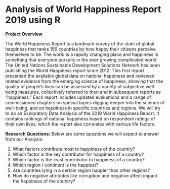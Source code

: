 # Analysis of World Happiness Report 2019 using R

**Project Overview**

The World Happiness Report is a landmark survey of the state of global happiness that ranks 156 countries by how happy their citizens perceive themselves to be. The world is a rapidly changing place and happiness is something that everyone pursuits in the ever growing complicated world. The United Nations Sustainable Development Solutions Network has been publishing the World Happiness report since 2012. This first report presented the available global data on national happiness and reviewed related evidence from the emerging science of happiness, showing that the quality of people’s lives can be assessed by a variety of subjective well-being measures, collectively referred to then and in subsequent reports as “happiness.” Each report includes updated evaluations and a range of commissioned chapters on special topics digging deeper into the science of well-being, and on happiness in specific countries and regions. We will try to do an Exploratory Data Analysis of the 2019 World Happiness Report. It contains rankings of national happiness based on respondent ratings of their own lives, which the report also correlates with various life factors.

**Research Questions:**
Below are some questions we will expect to answer from our Analysis:

1.	What factors contribute most to happiness of the country?
2.	Which factor is the key contributor for happiness of a country?
3.	Which factor is the least contributor to happiness of a country?
4.	Which region / continent is the happiest?
5.	Are countries lying in a certain region happier than other regions?
6.	How do negative attributes like corruption and negative affect impact the happiness of the country?

